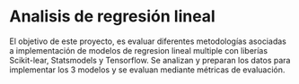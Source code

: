 # Analisis de regresión lineal

El objetivo de este proyecto, es evaluar diferentes metodologías asociadas a implementación de modelos de regresion lineal multiple con liberías Scikit-lear, Statsmodels y Tensorflow. Se analizan y preparan los datos para implementar los 3 modelos y se evaluan mediante métricas de evaluación.

